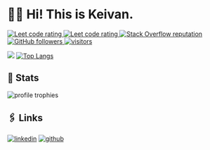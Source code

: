 # 👨‍💻 Hi! This is Keivan.

<p align="left">
  <a href="https://leetcode.com/ktafakkori/">
    <img src="https://cp-logo.vercel.app/leetcode/ktafakkori" alt="Leet code rating" />
  </a>
  <a href="https://codeforces.com/profile/ktafakkori.me">
    <img src="https://raw.githubusercontent.com/ktafakkori/cf-stats/main/output/rating.svg" alt="Leet code rating" />
  </a>
  <a href="https://stackoverflow.com/users/19078738/keivan-tafakkori">
    <img alt="Stack Overflow reputation" src="https://img.shields.io/stackexchange/stackoverflow/r/19078738?color=orange&label=reputation&logo=stackoverflow">
  </a>
  <a href="https://github.com/ktafakkori?tab=followers">
    <img alt="GitHub followers" src="https://img.shields.io/github/followers/ktafakkori?color=green&logo=github">
  </a>
  <a href="https://github.com/ktafakkori/">
    <img src="https://komarev.com/ghpvc/?username=ktafakkori" alt="visitors" />
  </a>

</p>

[![](https://github-readme-stats.vercel.app/api?username=ktafakkori&theme=merko&show-icons=true&hide=prs,issues)](https://github.com/ktafakkori)
[![Top Langs](https://github-readme-stats.vercel.app/api/top-langs/?username=ktafakkori&layout=compact&langs_count=10&theme=merko)](https://github.com/ktafakkori)

## 🎯 Stats
<img src="https://github-profile-trophy.vercel.app/?username=ktafakkori&row=1&column=6&margin-h=8&theme=darkhub&count_private=true&margin-w=15&no-frame=true&title=Stars,Followers,Commits,Repositories" alt="profile trophies" />

## 🖇️ Links
[![linkedin](https://img.shields.io/badge/LinkedIn-0077B5?style=for-the-badge&logo=LinkedIn&logoColor=white)](https://www.linkedin.com/in/keivan-tafakkori)
[![github](https://img.shields.io/badge/GitHub-000000?style=for-the-badge&logo=GitHub&logoColor=white)](https://github.com/ktafakkori)

